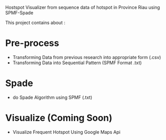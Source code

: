 Hostspot Visualizer from sequence data of hotspot in Province Riau using SPMF-Spade

This project contains about : 

# Pre-process

  * Transforming Data from previous research into appropriate form (.csv)
  * Transforming Data into Sequential Pattern (SPMF Format .txt)

# Spade

  - do Spade Algorithm using SPMF (.txt)
  
# Visualize (Coming Soon)

  - Visualize Frequent Hotspot Using Google Maps Api
